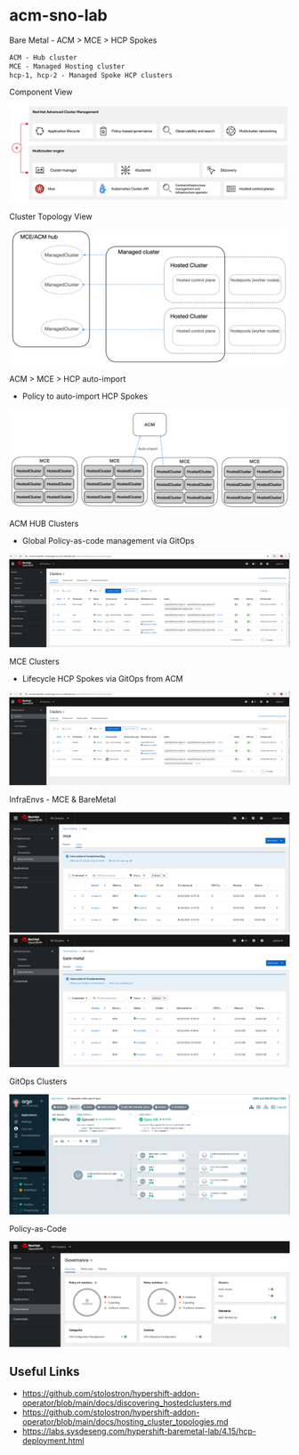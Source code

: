 # acm-sno-lab

Bare Metal - ACM > MCE > HCP Spokes

    ACM - Hub cluster
    MCE - Managed Hosting cluster
    hcp-1, hcp-2 - Managed Spoke HCP clusters

Component View

![acm-mce.png](images/acm-mce.png)

Cluster Topology View

![acm-mce-topology2.png](images/acm-mce-topology2.png)

ACM > MCE > HCP auto-import

- Policy to auto-import HCP Spokes

![acm-mce-discovery1.png](images/acm-mce-discovery1.png)

ACM HUB Clusters

- Global Policy-as-code management via GitOps

![acm-hub-clusters.png](images/acm-hub-clusters.png)

MCE Clusters

- Lifecycle HCP Spokes via GitOps from ACM

![mce-clusters.png](images/mce-clusters.png)

InfraEnvs - MCE & BareMetal

![mce-infra-env.png](images/mce-infra-env.png)
![bm-infra-env.png](images/bm-infra-env.png)

GitOps Clusters

![gitops-clusters.png](images/gitops-clusters.png)

Policy-as-Code

![policy-as-code.png](images/policy-as-code.png)

## Useful Links

- https://github.com/stolostron/hypershift-addon-operator/blob/main/docs/discovering_hostedclusters.md
- https://github.com/stolostron/hypershift-addon-operator/blob/main/docs/hosting_cluster_topologies.md
- https://labs.sysdeseng.com/hypershift-baremetal-lab/4.15/hcp-deployment.html
